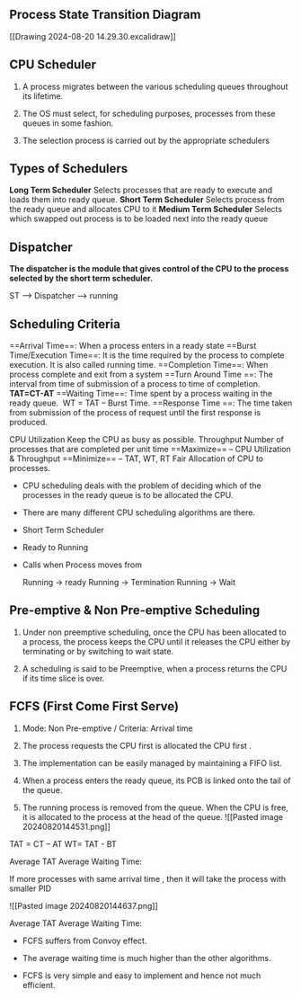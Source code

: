 
## Process State Transition Diagram


[[Drawing 2024-08-20 14.29.30.excalidraw]]

## CPU Scheduler

1. A process migrates between the various scheduling queues throughout its lifetime.  

2. The OS must select, for scheduling purposes, processes from these queues in some fashion.  

3. The selection process is carried out by the appropriate schedulers

## Types of Schedulers

**Long Term Scheduler**
	Selects processes that are ready to execute and loads them into ready queue.
**Short Term Scheduler**
	Selects process from the ready queue and allocates CPU to it
**Medium Term Scheduler**
	Selects which swapped out process is to be loaded next into the ready queue

## Dispatcher

**The dispatcher is the module that gives control of the CPU to the process selected by the short term scheduler.**

ST --> Dispatcher --> running

## Scheduling Criteria

==Arrival Time==: 	When a process enters in a ready state
==Burst Time/Execution Time==: It is the time required by the process to complete execution. It is also called running time.
==Completion Time==:  When process complete and exit from a system
==Turn Around Time ==: The interval from time of submission of a process to time of completion.  **TAT=CT-AT** 
==Waiting Time==:  Time spent by a process waiting in the ready queue. 
     WT = TAT – Burst Time.
==Response Time ==:  The time taken from submission of the process of request until the first response is produced.

CPU Utilization
	Keep the CPU as busy as possible.
Throughput
	Number of processes that are completed per unit time
==Maximize== – CPU Utilization & Throughput
==Minimize== – TAT, WT, RT
Fair Allocation of CPU to processes.

* CPU scheduling deals with the problem of deciding which of the processes in the ready queue is to be allocated the CPU.  

* There are many different CPU scheduling algorithms are there.

* Short Term Scheduler

* Ready to Running

* Calls when Process moves from

	Running -> ready
	Running -> Termination
	Running -> Wait

## Pre-emptive & Non Pre-emptive Scheduling

1. Under non preemptive scheduling, once the CPU has been allocated to a process, the process keeps the CPU until it releases the CPU either by terminating or by switching to wait state.  

2. A scheduling is said to be Preemptive, when a process  returns the CPU if its time slice is over.

## FCFS (First Come First Serve)

1. Mode: Non Pre-emptive / Criteria:  Arrival time 

2. The process requests the CPU first is allocated the CPU first .

3. The implementation can be easily managed by maintaining a FIFO list. 

 4. When a process enters the ready queue, its PCB is linked onto the tail of the queue. 
 
 5. The running process is removed from the queue.  When the CPU is free, it is allocated to the process at the head of the queue.
![[Pasted image 20240820144531.png]]

TAT = CT – AT
WT= TAT - BT 

Average TAT
Average Waiting Time: 

If more processes with same arrival time , then it will take the process with smaller PID

![[Pasted image 20240820144637.png]]

Average TAT
Average Waiting Time: 

- FCFS suffers from Convoy effect.

- The average waiting time is much higher than the other algorithms.

- FCFS is very simple and easy to implement and hence not much efficient.